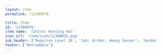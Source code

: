 ```yaml
---
layout: item
permalink: /11300978

title: Item
id: '11300978'
item_name: '(Intro) Hunting Hat'
icon_url: 'item/icon/11300032.png'
sub_header: ['Requires Level 24', 'Job: Archer, Heavy Gunner', 'Gender: All']
footer: ['Untradable']
---
```

